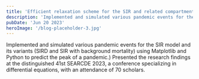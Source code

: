 ```yaml
---
title: 'Efficient relaxation scheme for the SIR and related compartmental models.'
description: 'Implemented and simulated various pandemic events for the SIR model and its variants'
pubDate: 'Jun 20 2023'
heroImage: '/blog-placeholder-3.jpg'
---
```


Implemented and simulated various pandemic events for the SIR model and its variants (SIRD and SIR with background mortality) using Matplotlib and Python to predict the peak of a pandemic.)
Presented the research findings at the distinguished 41st SEARCDE 2023, a conference specializing in differential equations, with an attendance of 70 scholars.
